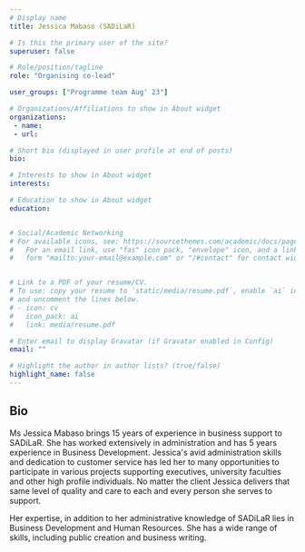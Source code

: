```yaml
---
# Display name
title: Jessica Mabaso (SADiLaR)

# Is this the primary user of the site?
superuser: false

# Role/position/tagline
role: "Organising co-lead"

user_groups: ["Programme team Aug' 23"]

# Organizations/Affiliations to show in About widget
organizations:
 - name: 
 - url:

# Short bio (displayed in user profile at end of posts)
bio: 

# Interests to show in About widget
interests: 

# Education to show in About widget
education:


# Social/Academic Networking
# For available icons, see: https://sourcethemes.com/academic/docs/page-builder/#icons
#   For an email link, use "fas" icon pack, "envelope" icon, and a link in the
#   form "mailto:your-email@example.com" or "/#contact" for contact widget.


# Link to a PDF of your resume/CV.
# To use: copy your resume to `static/media/resume.pdf`, enable `ai` icons in `params.toml`, 
# and uncomment the lines below.
# - icon: cv
#   icon_pack: ai
#   link: media/resume.pdf

# Enter email to display Gravatar (if Gravatar enabled in Config)
email: ""

# Highlight the author in author lists? (true/false)
highlight_name: false
---
```


## Bio

Ms Jessica Mabaso brings 15 years of experience in business support to SADiLaR. She has worked extensively in administration and has 5 years experience in Business Development. Jessica's avid administration skills and dedication to customer service has led her to many opportunities to participate in various projects supporting executives, university faculties and other high profile individuals. No matter the client Jessica delivers that same level of quality and care to each and every person she serves to support.

Her expertise, in addition to her administrative knowledge of SADiLaR lies in Business Development and Human Resources. She has a wide range of skills, including public creation and business writing. 
